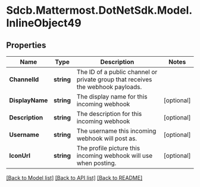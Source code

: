 # Sdcb.Mattermost.DotNetSdk.Model.InlineObject49
## Properties

Name | Type | Description | Notes
------------ | ------------- | ------------- | -------------
**ChannelId** | **string** | The ID of a public channel or private group that receives the webhook payloads. | 
**DisplayName** | **string** | The display name for this incoming webhook | [optional] 
**Description** | **string** | The description for this incoming webhook | [optional] 
**Username** | **string** | The username this incoming webhook will post as. | [optional] 
**IconUrl** | **string** | The profile picture this incoming webhook will use when posting. | [optional] 

[[Back to Model list]](../README.md#documentation-for-models) [[Back to API list]](../README.md#documentation-for-api-endpoints) [[Back to README]](../README.md)

